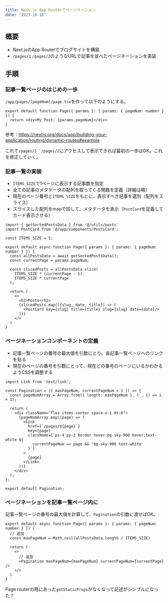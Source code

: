 ```yaml
---
title: Next.js App Routerでページネーション
date: "2023-10-18"
---
```


## 概要

- Next.jsのApp Routerでブログサイトを構築
- `/pages/1` `/pages/2`のようなURLで記事を並べたページネーションを実装

## 手順

### 記事一覧ページのはじめの一歩

`/app/pages/[pageNum]/page.tsx`を作って以下のようにする。

```tsx
export default function Page({ params }: { params: { pageNum: number } }) {
  return <div>My Post: {params.pageNum}</div>
}
```

参考：https://nextjs.org/docs/app/building-your-application/routing/dynamic-routes#example

これで`/pages/1``/pages/2`にアクセスして表示できれば最初の一歩はOK。これを修正していく。

### 記事一覧の実装

- `ITEMS_SIZE`で1ページに表示する記事数を指定
- 全ての記事のメタデータの配列を取ってくる関数を定義（詳細は略）
- 現在のページ番号と`ITEMS_SIZE`をもとに、表示すべき記事を選別（配列をスライス）
- スライスした配列をmapで回して、メタデータを表示（`PostCard`を定義してカード表示させる）

```tsx
import { getSortedPostsData } from '@/utils/posts'
import PostCard from '@/app/components/PostsCard';

const ITEMS_SIZE = 5;

export default async function Page({ params }: { params: { pageNum: number } }) {
  const allPostsData = await getSortedPostsData();
  const currentPage = params.pageNum;

  const slicedPosts = allPostsData.slice(
    ITEMS_SIZE * (currentPage - 1),
    ITEMS_SIZE * currentPage
  );

  return (
    <>
      <h2>Posts</h2>
      {slicedPosts.map(({slug, date, title}) => (
        <PostCard key={slug} title={title} slug={slug} date={date}/>
      ))}
    </>
  )
}
```

### ページネーションコンポーネントの定義

- 記事一覧ページの番号の最大値を引数にとり、各記事一覧ページへのリンクを貼る
- 現在のページの番号を引数にとって、現在どの番号のページにいるかわかるようCSSを調整する

```tsx
import Link from 'next/link';

const Pagination = ({ maxPageNum, currentPageNum = 1 }) => {
  const pageNumArray = Array.from({ length: maxPageNum }, (_, i) => i + 1);

  return (
    <div className="flex items-center space-x-1 mt-8">
      {pageNumArray.map((page) => (
        <Link 
          href={`/pages/${page}`} 
          key={page}
          className={`px-4 py-2 border hover:bg-sky-900 hover:text-white ${
            currentPageNum == page && 'bg-sky-900 text-white'
          }`}
        >
          {page}
        </Link>
      ))}
    </div>
  );
};

export default Pagination;
```

### ページネーションを記事一覧ページ内に

記事一覧ページの番号の最大値を計算して、`Pagination`の引数に渡せばOK。

```tsx
export default async function Page({ params }: { params: { pageNum: number } }) {
  // 追加
  const maxPageNum = Math.ceil(allPostsData.length / ITEMS_SIZE)

  return (
    <>
      // 追加
      <Pagination maxPageNum={maxPageNum} currentPageNum={currentPage} />
    </>
  )
}
```

Page routerの時にあった`getStaticProps`がなくなって記述がシンプルになった？
